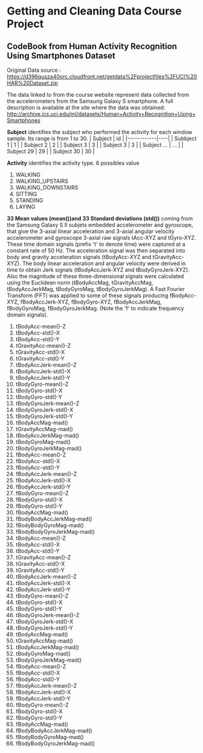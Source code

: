 # Getting and Cleaning Data Course Project
## CodeBook from Human Activity Recognition Using Smartphones Dataset

Original Data source : https://d396qusza40orc.cloudfront.net/getdata%2Fprojectfiles%2FUCI%20HAR%20Dataset.zip

The data linked to from the course website represent data collected from the accelerometers from the Samsung Galaxy S smartphone. 
A full description is available at the site where the data was obtained:
http://archive.ics.uci.edu/ml/datasets/Human+Activity+Recognition+Using+Smartphones

**Subject**
identifies the subject who performed the activity for each window sample. Its range is from 1 to 30. 
| Subject | id |
|------------|----|
| Subbject 1 | 1 |
| Subject 2 | 2 |
| Subject 3 | 3 |
| Subject 3 | 3 |
| Subject ... | ... |
| Subject 29 | 29 |
| Subject 30 | 30 |

**Activity**
identifies the activity type. 6 possibles value
 1. WALKING
 1. WALKING_UPSTAIRS
 1. WALKING_DOWNSTAIRS
 1. SITTING
 1. STANDING
 1. LAYING

**33 Mean values (mean())and 33 Standard deviations (std())** coming from the Samsung Galaxy S II subjets embedded accelerometer and gyroscope, that give the 3-axial linear acceleration and 3-axial angular velocity accelerometer and gyroscope 3-axial raw signals tAcc-XYZ and tGyro-XYZ. These time domain signals (prefix 't' to denote time) were captured at a constant rate of 50 Hz. The acceleration signal was then separated into body and gravity acceleration signals (tBodyAcc-XYZ and tGravityAcc-XYZ). The body linear acceleration and angular velocity were derived in time to obtain Jerk signals (tBodyAccJerk-XYZ and tBodyGyroJerk-XYZ). Also the magnitude of these three-dimensional signals were calculated using the Euclidean norm (tBodyAccMag, tGravityAccMag, tBodyAccJerkMag, tBodyGyroMag, tBodyGyroJerkMag). A Fast Fourier Transform (FFT) was applied to some of these signals producing fBodyAcc-XYZ, fBodyAccJerk-XYZ, fBodyGyro-XYZ, fBodyAccJerkMag, fBodyGyroMag, fBodyGyroJerkMag. (Note the 'f' to indicate frequency domain signals). 

 1. tBodyAcc-mean()-Z 
 1. tBodyAcc-std()-X 
 1. tBodyAcc-std()-Y 
 1. tGravityAcc-mean()-Z 
 1. tGravityAcc-std()-X 
 1. tGravityAcc-std()-Y 
 1. tBodyAccJerk-mean()-Z 
 1. tBodyAccJerk-std()-X 
 1. tBodyAccJerk-std()-Y 
 1. tBodyGyro-mean()-Z 
 1. tBodyGyro-std()-X 
 1. tBodyGyro-std()-Y 
 1. tBodyGyroJerk-mean()-Z 
 1. tBodyGyroJerk-std()-X 
 1. tBodyGyroJerk-std()-Y 
 1. tBodyAccMag-mad() 
 1. tGravityAccMag-mad() 
 1. tBodyAccJerkMag-mad() 
 1. tBodyGyroMag-mad() 
 1. tBodyGyroJerkMag-mad() 
 1. fBodyAcc-mean()-Z 
 1. fBodyAcc-std()-X 
 1. fBodyAcc-std()-Y 
 1. fBodyAccJerk-mean()-Z 
 1. fBodyAccJerk-std()-X 
 1. fBodyAccJerk-std()-Y 
 1. fBodyGyro-mean()-Z 
 1. fBodyGyro-std()-X 
 1. fBodyGyro-std()-Y 
 1. fBodyAccMag-mad() 
 1. fBodyBodyAccJerkMag-mad() 
 1. fBodyBodyGyroMag-mad() 
 1. fBodyBodyGyroJerkMag-mad() 
 1. tBodyAcc-mean()-Z 
 1. tBodyAcc-std()-X 
 1. tBodyAcc-std()-Y 
 1. tGravityAcc-mean()-Z 
 1. tGravityAcc-std()-X 
 1. tGravityAcc-std()-Y 
 1. tBodyAccJerk-mean()-Z 
 1. tBodyAccJerk-std()-X 
 1. tBodyAccJerk-std()-Y 
 1. tBodyGyro-mean()-Z 
 1. tBodyGyro-std()-X 
 1. tBodyGyro-std()-Y 
 1. tBodyGyroJerk-mean()-Z 
 1. tBodyGyroJerk-std()-X 
 1. tBodyGyroJerk-std()-Y 
 1. tBodyAccMag-mad() 
 1. tGravityAccMag-mad() 
 1. tBodyAccJerkMag-mad() 
 1. tBodyGyroMag-mad() 
 1. tBodyGyroJerkMag-mad() 
 1. fBodyAcc-mean()-Z 
 1. fBodyAcc-std()-X 
 1. fBodyAcc-std()-Y 
 1. fBodyAccJerk-mean()-Z 
 1. fBodyAccJerk-std()-X 
 1. fBodyAccJerk-std()-Y 
 1. fBodyGyro-mean()-Z 
 1. fBodyGyro-std()-X 
 1. fBodyGyro-std()-Y 
 1. fBodyAccMag-mad() 
 1. fBodyBodyAccJerkMag-mad() 
 1. fBodyBodyGyroMag-mad() 
 1. fBodyBodyGyroJerkMag-mad()
